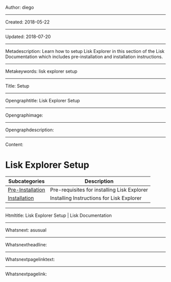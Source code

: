 Author: diego

----

Created: 2018-05-22

----

Updated: 2018-07-20

----

Metadescription: Learn how to setup Lisk Explorer in this section of the Lisk Documentation which includes pre-installation and installation instructions.

----

Metakeywords: lisk explorer setup

----

Title: Setup

----

Opengraphtitle: Lisk Explorer Setup

----

Opengraphimage: 

----

Opengraphdescription: 

----

Content: 

# Lisk Explorer Setup

Subcategories | Description
--- | --- 
[Pre-Installation](/documentation/lisk-explorer/setup/pre-install) | Pre-requisites for installing Lisk Explorer
[Installation](/documentation/lisk-explorer/setup/install) | Installing Instructions for Lisk Explorer

----

Htmltitle: Lisk Explorer Setup | Lisk Documentation

----

Whatsnext: asusual

----

Whatsnextheadline: 

----

Whatsnextpagelinktext: 

----

Whatsnextpagelink: 